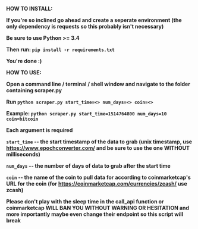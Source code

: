 <b>HOW TO INSTALL:

If you're so inclined go ahead and create a seperate environment (the only dependency is requests so this probably isn't necessary)

Be sure to use Python >= 3.4

Then run:
`pip install -r requirements.txt`

You're done :)

<b>HOW TO USE:

Open a command line / terminal / shell window and navigate to the folder containing scraper.py

Run `python scraper.py start_time=<> num_days=<> coin=<>`

Example: `python scraper.py start_time=1514764800 num_days=10 coin=bitcoin`

Each argument is required

`start_time` -- the start timestamp of the data to grab (unix timestamp, use https://www.epochconverter.com/ and be sure to use the one WITHOUT milliseconds)

`num_days` -- the number of days of data to grab after the start time

`coin` -- the name of the coin to pull data for according to coinmarketcap's URL for the coin (for https://coinmarketcap.com/currencies/zcash/ use zcash)

Please don't play with the sleep time in the call_api function or coinmarketcap WILL BAN YOU WITHOUT WARNING OR HESITATION and more importantly maybe even change their endpoint so this script will break
